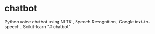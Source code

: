 # chatbot
Python voice chatbot using NLTK , Speech Recognition  , Google text-to-speech , Scikit-learn 
"# chatbot" 
